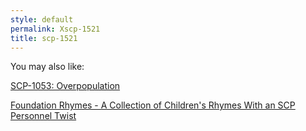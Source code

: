 ```yaml
---
style: default
permalink: Xscp-1521
title: scp-1521
---
```

You may also like:

[SCP-1053: Overpopulation](http://scp-wiki.net/scp-1053)

[Foundation Rhymes - A Collection of Children's Rhymes With an SCP Personnel Twist](http://scp-wiki.net/foundation-rhymes)
